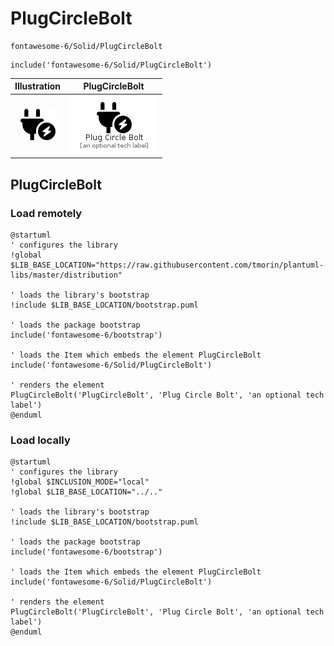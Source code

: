 # PlugCircleBolt


```text
fontawesome-6/Solid/PlugCircleBolt
```

```text
include('fontawesome-6/Solid/PlugCircleBolt')
```



| Illustration | PlugCircleBolt |
| :---: | :---: |
| ![illustration for Illustration](../../fontawesome-6/Solid/PlugCircleBolt.png) | ![illustration for PlugCircleBolt](../../fontawesome-6/Solid/PlugCircleBolt.Local.png) |




## PlugCircleBolt

### Load remotely
```plantuml
@startuml
' configures the library
!global $LIB_BASE_LOCATION="https://raw.githubusercontent.com/tmorin/plantuml-libs/master/distribution"

' loads the library's bootstrap
!include $LIB_BASE_LOCATION/bootstrap.puml

' loads the package bootstrap
include('fontawesome-6/bootstrap')

' loads the Item which embeds the element PlugCircleBolt
include('fontawesome-6/Solid/PlugCircleBolt')

' renders the element
PlugCircleBolt('PlugCircleBolt', 'Plug Circle Bolt', 'an optional tech label')
@enduml
```

### Load locally
```plantuml
@startuml
' configures the library
!global $INCLUSION_MODE="local"
!global $LIB_BASE_LOCATION="../.."

' loads the library's bootstrap
!include $LIB_BASE_LOCATION/bootstrap.puml

' loads the package bootstrap
include('fontawesome-6/bootstrap')

' loads the Item which embeds the element PlugCircleBolt
include('fontawesome-6/Solid/PlugCircleBolt')

' renders the element
PlugCircleBolt('PlugCircleBolt', 'Plug Circle Bolt', 'an optional tech label')
@enduml
```

